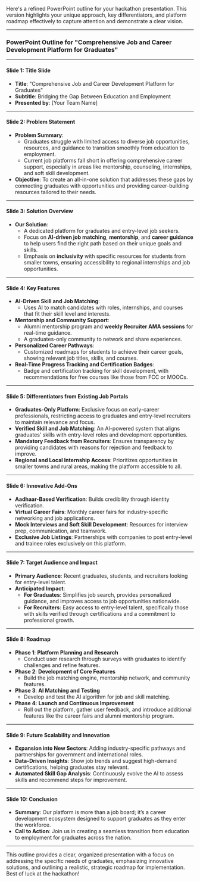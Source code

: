 Here's a refined PowerPoint outline for your hackathon presentation. This version highlights your unique approach, key differentiators, and platform roadmap effectively to capture attention and demonstrate a clear vision.

---

### **PowerPoint Outline for "Comprehensive Job and Career Development Platform for Graduates"**

---

#### **Slide 1: Title Slide**
- **Title**: "Comprehensive Job and Career Development Platform for Graduates"
- **Subtitle**: Bridging the Gap Between Education and Employment
- **Presented by**: [Your Team Name]

---

#### **Slide 2: Problem Statement**
- **Problem Summary**: 
   - Graduates struggle with limited access to diverse job opportunities, resources, and guidance to transition smoothly from education to employment.
   - Current job platforms fall short in offering comprehensive career support, especially in areas like mentorship, counseling, internships, and soft skill development.
- **Objective**: To create an all-in-one solution that addresses these gaps by connecting graduates with opportunities and providing career-building resources tailored to their needs.

---

#### **Slide 3: Solution Overview**
- **Our Solution**:
   - A dedicated platform for graduates and entry-level job seekers.
   - Focus on **AI-driven job matching**, **mentorship**, and **career guidance** to help users find the right path based on their unique goals and skills.
   - Emphasis on **inclusivity** with specific resources for students from smaller towns, ensuring accessibility to regional internships and job opportunities.

---

#### **Slide 4: Key Features**
- **AI-Driven Skill and Job Matching**:
   - Uses AI to match candidates with roles, internships, and courses that fit their skill level and interests.
- **Mentorship and Community Support**:
   - Alumni mentorship program and **weekly Recruiter AMA sessions** for real-time guidance.
   - A graduates-only community to network and share experiences.
- **Personalized Career Pathways**:
   - Customized roadmaps for students to achieve their career goals, showing relevant job titles, skills, and courses.
- **Real-Time Progress Tracking and Certification Badges**:
   - Badge and certification tracking for skill development, with recommendations for free courses like those from FCC or MOOCs.
  
---

#### **Slide 5: Differentiators from Existing Job Portals**
- **Graduates-Only Platform**: Exclusive focus on early-career professionals, restricting access to graduates and entry-level recruiters to maintain relevance and focus.
- **Verified Skill and Job Matching**: An AI-powered system that aligns graduates’ skills with entry-level roles and development opportunities.
- **Mandatory Feedback from Recruiters**: Ensures transparency by providing candidates with reasons for rejection and feedback to improve.
- **Regional and Local Internship Access**: Prioritizes opportunities in smaller towns and rural areas, making the platform accessible to all.

---

#### **Slide 6: Innovative Add-Ons**
- **Aadhaar-Based Verification**: Builds credibility through identity verification.
- **Virtual Career Fairs**: Monthly career fairs for industry-specific networking and job applications.
- **Mock Interviews and Soft Skill Development**: Resources for interview prep, communication, and teamwork.
- **Exclusive Job Listings**: Partnerships with companies to post entry-level and trainee roles exclusively on this platform.

---

#### **Slide 7: Target Audience and Impact**
- **Primary Audience**: Recent graduates, students, and recruiters looking for entry-level talent.
- **Anticipated Impact**:
   - **For Graduates**: Simplifies job search, provides personalized guidance, and improves access to job opportunities nationwide.
   - **For Recruiters**: Easy access to entry-level talent, specifically those with skills verified through certifications and a commitment to professional growth.

---

#### **Slide 8: Roadmap**
- **Phase 1**: **Platform Planning and Research**  
   - Conduct user research through surveys with graduates to identify challenges and refine features.
- **Phase 2**: **Development of Core Features**  
   - Build the job matching engine, mentorship network, and community features.
- **Phase 3**: **AI Matching and Testing**  
   - Develop and test the AI algorithm for job and skill matching.
- **Phase 4**: **Launch and Continuous Improvement**  
   - Roll out the platform, gather user feedback, and introduce additional features like the career fairs and alumni mentorship program.

---

#### **Slide 9: Future Scalability and Innovation**
- **Expansion into New Sectors**: Adding industry-specific pathways and partnerships for government and international roles.
- **Data-Driven Insights**: Show job trends and suggest high-demand certifications, helping graduates stay relevant.
- **Automated Skill Gap Analysis**: Continuously evolve the AI to assess skills and recommend steps for improvement.

---

#### **Slide 10: Conclusion**
- **Summary**: Our platform is more than a job board; it’s a career development ecosystem designed to support graduates as they enter the workforce.
- **Call to Action**: Join us in creating a seamless transition from education to employment for graduates across the nation.

---

This outline provides a clear, organized presentation with a focus on addressing the specific needs of graduates, emphasizing innovative solutions, and outlining a realistic, strategic roadmap for implementation. Best of luck at the hackathon!